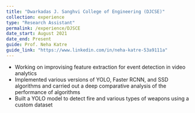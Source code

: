 ```yaml
---
title: "Dwarkadas J. Sanghvi College of Engineering (DJCSE)"
collection: experience
type: "Research Assistant"
permalink: /experience/DJSCE
date_start: August 2021
date_end: Present
guide: Prof. Neha Katre
guide_link: "https://www.linkedin.com/in/neha-katre-53a9111a"
---
```


- Working on improvising feature extraction for event detection in video analytics
- Implemented various versions of YOLO, Faster RCNN, and SSD algorithms and carried out a deep comparative analysis of the performance of algorithms
- Built a YOLO model to detect fire and various types of weapons using a custom dataset
